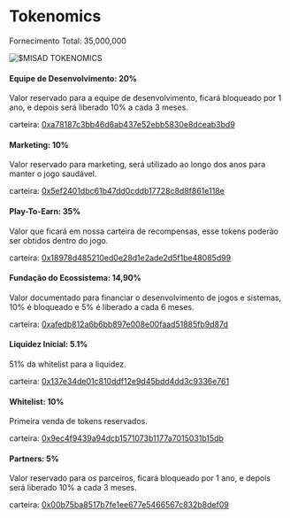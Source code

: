 # Tokenomics

Fornecimento Total: 35,000,000

![$MISAD TOKENOMICS](<../.gitbook/assets/image (16).png>)

#### Equipe de Desenvolvimento: 20%

Valor reservado para a equipe de desenvolvimento, ficará bloqueado por 1 ano, e depois será liberado 10% a cada 3 meses.

carteira: [0xa78187c3bb46d6ab437e52ebb5830e8dceab3bd9](https://bscscan.com/token/0x9d61d53e16d61a34c008fbf80e0c4afb2586df91?a=0xa78187c3bb46d6ab437e52ebb5830e8dceab3bd9)

#### Marketing: 10%

Valor reservado para marketing, será utilizado ao longo dos anos para manter o jogo saudável.

carteira: [ 0x5ef2401dbc61b47dd0cddb17728c8d8f861e118e](https://bscscan.com/token/0x9d61d53e16d61a34c008fbf80e0c4afb2586df91?a=0x5ef2401dbc61b47dd0cddb17728c8d8f861e118e)

#### Play-To-Earn: 35%

Valor que ficará em nossa carteira de recompensas, esse tokens poderão ser obtidos dentro do jogo.

carteira: [ 0x18978d485210ed0e28d1e2ade2d5f1be48085d99](https://bscscan.com/token/0x9d61d53e16d61a34c008fbf80e0c4afb2586df91?a=0x18978d485210ed0e28d1e2ade2d5f1be48085d99)

#### Fundação do Ecossistema: 14,90%

Valor documentado para financiar o desenvolvimento de jogos e sistemas, 10% é bloqueado e 5% é liberado a cada 6 meses.

carteira: [0xafedb812a6b6bb897e008e00faad51885fb9d87d](https://bscscan.com/token/0x9d61d53e16d61a34c008fbf80e0c4afb2586df91?a=0xafedb812a6b6bb897e008e00faad51885fb9d87d)

#### Liquidez Inicial: 5.1%

51% da whitelist para a liquidez.

carteira: [ 0x137e34de01c810ddf12e9d45bdd4dd3c9336e761](https://bscscan.com/token/0x9d61d53e16d61a34c008fbf80e0c4afb2586df91?a=0x137e34de01c810ddf12e9d45bdd4dd3c9336e761)

#### Whitelist: 10%

Primeira venda de tokens reservados.

carteira: [ 0x9ec4f9439a94dcb1571073b1177a7015031b15db](https://bscscan.com/token/0x9d61d53e16d61a34c008fbf80e0c4afb2586df91?a=0x9ec4f9439a94dcb1571073b1177a7015031b15db)

#### Partners: 5%

Valor reservado para os parceiros, ficará bloqueado por 1 ano, e depois será liberado 10% a cada 3 meses.

carteira: [ 0x00b75ba8517b7fe1ee677e5466567c832b8def09](https://bscscan.com/token/0x9d61d53e16d61a34c008fbf80e0c4afb2586df91?a=0x00b75ba8517b7fe1ee677e5466567c832b8def09)









